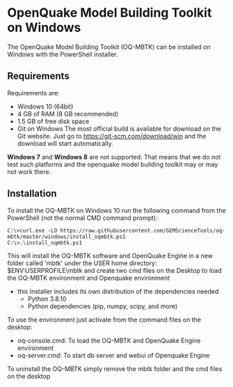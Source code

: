 # OpenQuake Model Building Toolkit on Windows
The OpenQuake Model Building Toolkit (OQ-MBTK) can be installed on Windows
with the PowerShell installer.

## Requirements

Requirements are:

- Windows 10 (64bit)
- 4 GB of RAM (8 GB recommended)
- 1.5 GB of free disk space
- Git on Windows
  The most official build is available for download on the Git website. Just go to https://git-scm.com/download/win and the download will start automatically.

**Windows 7** and **Windows 8** are not supported. That means that we do
not test such platforms and the openquake model building toolkit may or may not work there. 

## Installation

To install the OQ-MBTK on Windows 10 run the following command from the PowerShell (not the normal CMD command prompt):

```
C:\>curl.exe -LO https://raw.githubusercontent.com/GEMScienceTools/oq-mbtk/master/windows/install_oqmbtk.ps1
C:\>.\install_oqmbtk.ps1 
```

This will install the OQ-MBTK software and OpenQuake Engine in a new folder called 'mbtk' under the USER home directory: $ENV:USERPROFILE\mbtk 
and create two cmd files on the Desktop to load the OQ-MBTK environment and Openquake environment

- this Installer includes its own distribution of the dependencies needed 
    - Python 3.8.10
    - Python dependencies (pip, numpy, scipy, and more)

To use the environment just activate from the command files on the desktop:

- oq-console.cmd: To load the  OQ-MBTK and OpenQuake Engine environment
- oq-server.cmd: To start db server and webui of Openquake Engine

To uninstall the OQ-MBTK simply remove the mbtk folder and the cmd files on the desktop

